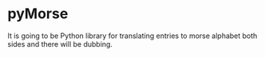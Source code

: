 # pyMorse
It is going to be Python library for translating entries to morse alphabet both sides and there will be dubbing.
